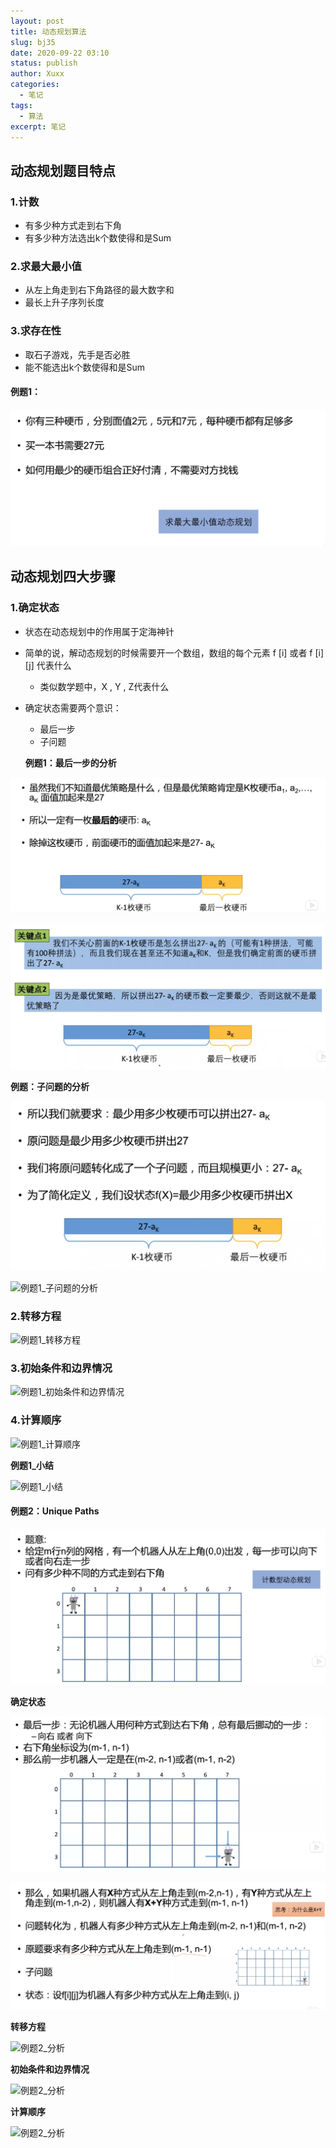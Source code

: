 ```yaml
---
layout: post
title: 动态规划算法
slug: bj35
date: 2020-09-22 03:10
status: publish
author: Xuxx
categories: 
  - 笔记
tags: 
  - 算法
excerpt: 笔记
---
```


## 动态规划题目特点

### 1.计数

- 有多少种方式走到右下角
- 有多少种方法选出k个数使得和是Sum

### 2.求最大最小值

- 从左上角走到右下角路径的最大数字和
- 最长上升子序列长度

### 3.求存在性

- 取石子游戏，先手是否必胜
- 能不能选出k个数使得和是Sum



#### 例题1：

![例题](..\static\笔记图片\2020-09-22-动态规划算法_01.png)



## 动态规划四大步骤

### 1.确定状态

- 状态在动态规划中的作用属于定海神针

- 简单的说，解动态规划的时候需要开一个数组，数组的每个元素 f [i] 或者 f [i] [j] 代表什么
  
  - 类似数学题中，X , Y , Z代表什么
  
- 确定状态需要两个意识：
  - 最后一步
  - 子问题
  
  
  
  **例题1：最后一步的分析**

![例题1_最后一步的分析](..\static\笔记图片\2020-09-22-动态规划算法_02.png)

![例题1_最后一步的分析](..\static\笔记图片\2020-09-22-动态规划算法_03.png)



**例题：子问题的分析**

![例题1_子问题的分析](..\static\笔记图片\2020-09-22-动态规划算法_04.png)

![例题1_子问题的分析](D:\UserData\Desktop\杂物\Xuxx_Blogs\src\static\笔记图片\2020-09-22-动态规划算法_05.png)

### 2.转移方程

![例题1_转移方程](D:\UserData\Desktop\杂物\Xuxx_Blogs\src\static\笔记图片\2020-09-22-动态规划算法_06.png)

### 3.初始条件和边界情况

![例题1_初始条件和边界情况](D:\UserData\Desktop\杂物\Xuxx_Blogs\src\static\笔记图片\2020-09-22-动态规划算法_07.png)

### 4.计算顺序

![例题1_计算顺序](D:\UserData\Desktop\杂物\Xuxx_Blogs\src\static\笔记图片\2020-09-22-动态规划算法_08.png)



**例题1_小结**

![例题1_小结](D:\UserData\Desktop\杂物\Xuxx_Blogs\src\static\笔记图片\2020-09-22-动态规划算法_09.png)

#### 例题2：Unique Paths

![例题2](..\static\笔记图片\2020-09-22-动态规划算法_10.png)

**确定状态**

![例题2_分析](..\static\笔记图片\2020-09-22-动态规划算法_11.png)

![例题2_分析](..\static\笔记图片\2020-09-22-动态规划算法_12.png)

**转移方程**

![例题2_分析](D:\UserData\Desktop\杂物\Xuxx_Blogs\src\static\笔记图片\2020-09-22-动态规划算法_13.png)

**初始条件和边界情况**

![例题2_分析](D:\UserData\Desktop\杂物\Xuxx_Blogs\src\static\笔记图片\2020-09-22-动态规划算法_14.png)

**计算顺序**

![例题2_分析](D:\UserData\Desktop\杂物\Xuxx_Blogs\src\static\笔记图片\2020-09-22-动态规划算法_15.png)
